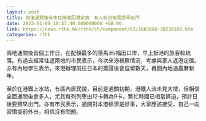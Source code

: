 ```yaml
---
layout: post
title: 恢復通關後有市民稱或回港定居　有人料日後需提早出門
date: 2023-01-09 10:57:40.000000000 +08:00
link: https://news.rthk.hk/rthk/ch/component/k2/1683089-20230109.htm
categories: rthk
---
```


兩地通關後首個工作日，在配額最多的落馬洲/福田口岸，早上抵港的旅客較疏落。有過去經常往返兩地的市民表示，今次來港視察情況，考慮與家人返港定居。亦有內地學生表示，來港辦理前往日本的簽證後會逗留數天，再回內地過農曆新年。

至於在港鐵上水站，有區內居民說，目前是通關初期，港鐵人流未見大增，但相信全面通關後會多人，尤其每列列車由12卡轉為9卡，繁忙時間已相當擠迫，預計日後要預早出門。亦有市民表示，通關對本港經濟是好事，大家應該接受，自己一向習慣提前外出，相信沒有問題。
